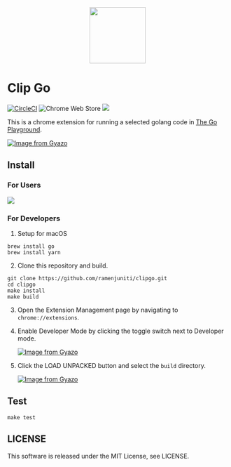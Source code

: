 <div align="center"><img src="https://i.gyazo.com/532cc01852ed06b797535fba2c5f195c.jpg" width=128></div>

# Clip Go

[![CircleCI](https://circleci.com/gh/ramenjuniti/clipgo.svg?style=svg)](https://circleci.com/gh/ramenjuniti/clipgo)
![Chrome Web Store](https://img.shields.io/chrome-web-store/v/khkfegmjjbijinlbmffohmiofhpnjlja.svg)
![](https://img.shields.io/chrome-web-store/users/khkfegmjjbijinlbmffohmiofhpnjlja.svg)

This is a chrome extension for running a selected golang code in [The Go Playground](https://play.golang.org/).

[![Image from Gyazo](https://i.gyazo.com/b5a55cee8b61acb4388ed0aa767a55d4.gif)](https://gyazo.com/b5a55cee8b61acb4388ed0aa767a55d4)

## Install

### For Users

[![](https://developer.chrome.com/webstore/images/ChromeWebStore_BadgeWBorder_v2_340x96.png)](https://chrome.google.com/webstore/detail/clip-go/khkfegmjjbijinlbmffohmiofhpnjlja)

### For Developers

1. Setup for macOS

```
brew install go
brew install yarn
```

2. Clone this repository and build.

```
git clone https://github.com/ramenjuniti/clipgo.git
cd clipgo
make install
make build
```

3. Open the Extension Management page by navigating to `chrome://extensions`.

4. Enable Developer Mode by clicking the toggle switch next to Developer mode.

   [![Image from Gyazo](https://i.gyazo.com/80b67452913a6147aa89cd05c6c78f4a.png)](https://gyazo.com/80b67452913a6147aa89cd05c6c78f4a)

5. Click the LOAD UNPACKED button and select the `build` directory.

   [![Image from Gyazo](https://i.gyazo.com/837cf2b32fbe485cb1b360aa31e052c3.png)](https://gyazo.com/837cf2b32fbe485cb1b360aa31e052c3)

## Test

```
make test
```

## LICENSE

This software is released under the MIT License, see LICENSE.
